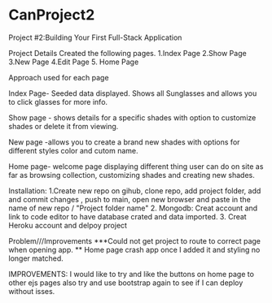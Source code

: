 # CanProject2

Project #2:Building Your First Full-Stack Application

Project Details Created the following pages. 1.Index Page 2.Show Page 3.New Page 4.Edit Page  5. Home Page

Approach used for each page

Index Page- Seeded data displayed. Shows all Sunglasses and allows you to click glasses for more info.

Show page - shows details for a specific shades with option to customize shades or delete it from viewing.

New page -allows you to create a brand new shades with options for different styles color and cutom name.

Home page- welcome page displaying different thing user can do on site as far as browsing collection, customizing shades and creating new shades. 

Installation:
1.Create new repo on gihub, clone repo, add project folder, add and commit changes , push to main, open new browser and paste in the name of new repo / "Project folder name"
2. Mongodb: Creat account and link to code editor to have database crated and data imported. 
3. Creat Heroku account and delpoy project


Problem///Improvements
***Could not get project to route to correct page when opening app.
** Home page crash app once I added it and styling  no longer matched.

IMPROVEMENTS:
I would like to try and like the buttons on home page to other ejs pages
also try and use bootstrap again to see if I can deploy without isses.
